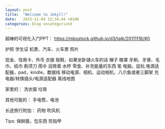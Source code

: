 ```yaml
---
layout: post
title:  "Welcome to Jekyll!"
date:   2015-11-04 13:34:44 +0100
categories: blog uncategorized
---
```




超棒的可视化入门PPT：
https://mbostock.github.io/d3/talk/20111116/#0


护照
学生证
机票、汽车、火车票
照片 

现金、信用卡、外币
衣服
拖鞋，如果坐卧铺火车的话
帽子
眼罩
牙刷、牙膏、毛巾、纸巾
剃须刀
雨伞
润唇膏
水杯
零食、补充能量的东西
笔
电脑，鼠标,电源适配器，pad，kindle，数据线
移动电源、相机、运动相机，八爪鱼或者三脚架
充电器/转换插头/电源适配器
离线地图


家里的：
洗衣服
垃圾


其他可能的：
手电筒，电池


长途旅行附加：
药物
吹风机


Tips:
保鲜膜，包东西
剪指甲

